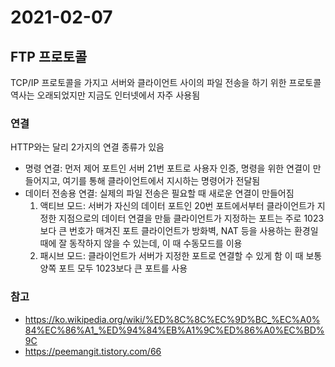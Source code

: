 # 2021-02-07

## FTP 프로토콜

TCP/IP 프로토콜을 가지고 서버와 클라이언트 사이의 파일 전송을 하기 위한 프로토콜
역사는 오래되었지만 지금도 인터넷에서 자주 사용됨

### 연결

HTTP와는 달리 2가지의 연결 종류가 있음

- 명령 연결: 먼저 제어 포트인 서버 21번 포트로 사용자 인증, 명령을 위한 연결이 만들어지고, 여기를 통해 클라이언트에서 지시하는 명령어가 전달됨
- 데이터 전송용 연결: 실제의 파일 전송은 필요할 때 새로운 연결이 만들어짐
  1. 액티브 모드: 서버가 자신의 데이터 포트인 20번 포트에서부터 클라이언트가 지정한 지점으로의 데이터 연결을 만듦
     클라이언트가 지정하는 포트는 주로 1023보다 큰 번호가 매겨진 포트
     클라이언트가 방화벽, NAT 등을 사용하는 환경일 때에 잘 동작하지 않을 수 있는데, 이 때 수동모드를 이용
  2. 패시브 모드: 클라이언트가 서버가 지정한 포트로 연결할 수 있게 함
     이 때 보통 양쪽 포트 모두 1023보다 큰 포트를 사용

### 참고

- https://ko.wikipedia.org/wiki/%ED%8C%8C%EC%9D%BC_%EC%A0%84%EC%86%A1_%ED%94%84%EB%A1%9C%ED%86%A0%EC%BD%9C
- https://peemangit.tistory.com/66